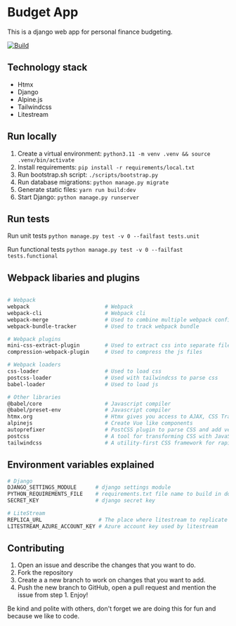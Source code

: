 # Budget App

This is a django web app for personal finance budgeting.

[![Build](https://github.com/madalinpopa/budgetapp/actions/workflows/main.yml/badge.svg?branch=dev)](https://github.com/madalinpopa/budgetapp/actions/workflows/main.yml)

## Technology stack

- Htmx
- Django
- Alpine.js
- Tailwindcss
- Litestream

## Run locally

1. Create a virtual environment: `python3.11 -m venv .venv && source .venv/bin/activate`
2. Install requirements: `pip install -r requirements/local.txt`
3. Run bootstrap.sh script: `./scripts/bootstrap.py`
4. Run database migrations: `python manage.py migrate`
5. Generate static files: `yarn run build:dev`
6. Start Django: `python manage.py runserver`

## Run tests

Run unit tests
`python manage.py test -v 0 --failfast tests.unit`

Run functional tests
`python manage.py test -v 0 --failfast tests.functional`

## Webpack libaries and plugins

```bash

# Webpack
webpack                        # Webpack
webpack-cli                    # Webpack cli
webpack-merge                  # Used to combine multiple webpack configuration
webpack-bundle-tracker         # Used to track webpack bundle

# Webpack plugins
mini-css-extract-plugin        # Used to extract css into separate file
compression-webpack-plugin     # Used to compress the js files

# Webpack loaders
css-loader                     # Used to load css
postcss-loader                 # Used with tailwindcss to parse css
babel-loader                   # Used to load js

# Other libraries
@babel/core                    # Javascript compiler
@babel/preset-env              # Javascript compiler
htmx.org                       # Htmx gives you access to AJAX, CSS Transitions, WebSockets and Server Sent Events
alpinejs                       # Create Vue like components
autoprefixer                   # PostCSS plugin to parse CSS and add vendor prefixes to CSS rules
postcss                        # A tool for transforming CSS with JavaScript
tailwindcss                    # A utility-first CSS framework for rapid UI development

```

## Environment variables explained

```bash
# Django
DJANGO_SETTINGS_MODULE      # django settings module
PYTHON_REQUIREMENTS_FILE    # requirements.txt file name to build in docker
SECRET_KEY                  # django secret key

# LiteStream
REPLICA_URL                  # The place where litestream to replicate db
LITESTREAM_AZURE_ACCOUNT_KEY # Azure account key used by litestream
```

## Contributing

1. Open an issue and describe the changes that you want to do.
2. Fork the repository
3. Create a a new branch to work on changes that you want to add.
4. Push the new branch to GitHub, open a pull request and mention the issue from step 1. Enjoy!

Be kind and polite with others, don't forget we are doing this for fun and because we like to code.
